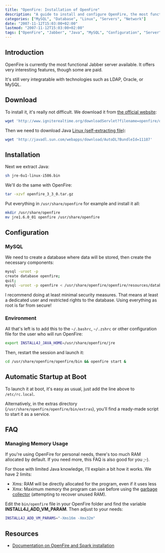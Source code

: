 ```yaml
---
title: "OpenFire: Installation of OpenFire"
description: "A guide to install and configure OpenFire, the most functional Jabber server, with integration capabilities for LDAP, Oracle, and MySQL."
categories: ["MySQL", "Database", "Linux", "Servers", "Network"]
date: "2007-11-12T15:03:00+02:00"
lastmod: "2007-11-12T15:03:00+02:00"
tags: ["OpenFire", "Jabber", "Java", "MySQL", "Configuration", "Server", "Communication"]
---
```


## Introduction

OpenFire is currently the most functional Jabber server available. It offers very interesting features, though some are paid.

It's still very integratable with technologies such as LDAP, Oracle, or MySQL.

## Download

To install it, it's really not difficult. We download it from [the official website](https://www.igniterealtime.org/projects/openfire):

```bash
wget 'http://www.igniterealtime.org/downloadServlet?filename=openfire/openfire_3_3_0.tar.gz'
```

Then we need to download Java [Linux (self-extracting file)](https://www.java.com/en/download/manual.jsp):

```bash
wget 'http://javadl.sun.com/webapps/download/AutoDL?BundleId=11187'
```

## Installation

Next we extract Java:

```bash
sh jre-6u1-linux-i586.bin
```

We'll do the same with OpenFire:

```bash
tar -xzvf openfire_3_3_0.tar.gz
```

Put everything in `/usr/share/openfire` for example and install it all:

```bash
mkdir /usr/share/openfire
mv jre1.6.0_01 openfire /usr/share/openfire
```

## Configuration

### MySQL

We need to create a database where data will be stored, then create the necessary components:

```bash
mysql -uroot -p
create database openfire;
quit;
mysql -uroot -p openfire < /usr/share/openfire/openfire/resources/database/openfire_mysql.sql
```

I recommend doing at least minimal security measures. That means at least a dedicated user and restricted rights to the database. Using everything as root is far from secure!

### Environment

All that's left is to add this to the `~/.bashrc`, `~/.zshrc` or other configuration file for the user who will run OpenFire:

```bash
export INSTALL4J_JAVA_HOME=/usr/share/openfire/jre
```

Then, restart the session and launch it:

```bash
cd /usr/share/openfire/openfire/bin && openfire start &
```

## Automatic Startup at Boot

To launch it at boot, it's easy as usual, just add the line above to `/etc/rc.local`.

Alternatively, in the extras directory (`/usr/share/openfire/openfire/bin/extras`), you'll find a ready-made script to start it as a service.

## FAQ

### Managing Memory Usage

If you're using OpenFire for personal needs, there's too much RAM allocated by default. If you need more, this FAQ is also good for you ;-).

For those with limited Java knowledge, I'll explain a bit how it works. We have 2 limits:

* Xms: RAM will be directly allocated for the program, even if it uses less
* Xmx: Maximum memory the program can use before using the [garbage collector](https://en.wikipedia.org/wiki/Garbage_collector) (attempting to recover unused RAM).

Edit the `bin/openfire` file in your OpenFire folder and find the variable **INSTALL4J_ADD_VM_PARAM**. Then adjust to your needs:

```bash
INSTALL4J_ADD_VM_PARAMS="-Xms16m -Xmx32m"
```

## Resources
- [Documentation on OpenFire and Spark installation](../../../static/pdf/openfire_3_3_3_spark_2_5_7.pdf)
